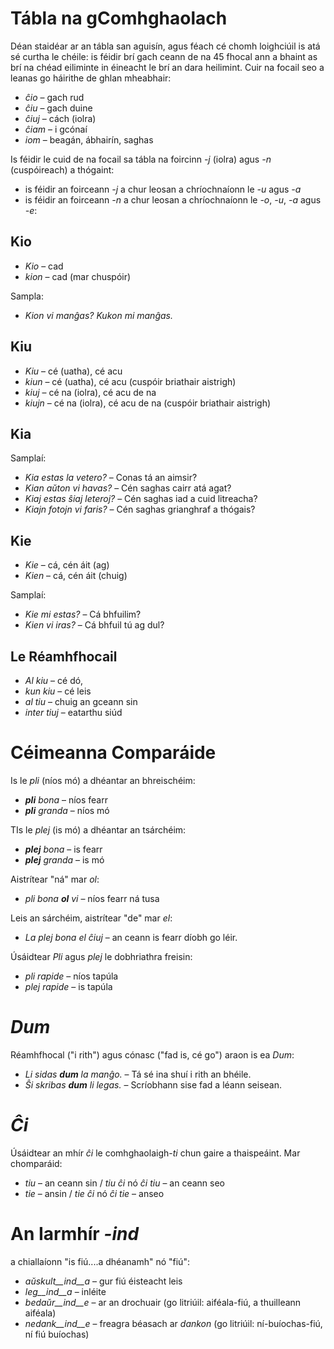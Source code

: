 # Tábla na gComhghaolach

Déan staidéar ar an tábla san aguisín, agus féach cé chomh loighciúil is atá sé curtha le chéile: is féidir brí gach ceann de na 45 fhocal ann a bhaint as brí na chéad eiliminte in éineacht le brí an dara heilimint. Cuir na focail seo a leanas go háirithe de ghlan mheabhair:


- *ĉio*  – gach rud
- *ĉiu*  – gach duine
- *ĉiuj*  – cách (iolra)
- *ĉiam* – i gcónaí
- *iom* – beagán, ábhairín, saghas

Is féidir le cuid de na focail sa tábla na foircinn *-j* (iolra) agus *-n* (cuspóireach) a thógaint:

- is féidir an foirceann *-j* a chur leosan a chríochnaíonn le *-u* agus *-a*
- is féidir an foirceann *-n* a chur leosan a chríochnaíonn le *-o*, *-u*, *-a* agus *-e*:

## Kio 

- *Kio* – cad 
- *kion* – cad (mar chuspóir)

Sampla: 

- *Kion vi manĝas? Kukon mi manĝas.*

## Kiu
- *Kiu* – cé (uatha), cé acu
- *kiun* – cé (uatha), cé acu (cuspóir briathair aistrigh)
- *kiuj* – cé na (iolra), cé acu de na
- *kiujn* – cé na (iolra), cé acu de na (cuspóir briathair aistrigh)

## Kia

Samplaí:

- *Kia estas la vetero?* – Conas tá an aimsir?
- *Kian aŭton vi havas?* – Cén saghas cairr atá agat?
- *Kiaj estas ŝiaj leteroj?* – Cén saghas iad a cuid litreacha?
- *Kiajn fotojn vi faris?* – Cén saghas grianghraf a thógais?

## Kie

- *Kie* – cá, cén áit (ag)
- *Kien* – cá, cén áit (chuig)

Samplaí:

- *Kie mi estas?* – Cá bhfuilim?
- *Kien vi iras?* – Cá bhfuil tú ag dul?

## Le Réamhfhocail

- *Al kiu* – cé dó, 
- *kun kiu* – cé leis
- *al tiu* – chuig an gceann sin 
- *inter tiuj* – eatarthu siúd

# Céimeanna Comparáide

Is le *pli* (níos mó) a dhéantar an bhreischéim:

- *__pli__ bona* – níos fearr
- *__pli__ granda* – níos mó

TIs le *plej* (is mó) a dhéantar an tsárchéim:

- *__plej__ bona* – is fearr
- *__plej__ granda* – is mó

Aistrítear "ná" mar *ol*:

- *pli bona __ol__ vi* – níos fearr ná tusa

Leis an sárchéim, aistrítear "de" mar *el*: 

- *La plej bona el ĉiuj* – an ceann is fearr díobh go léir.

Úsáidtear *Pli* agus *plej* le dobhriathra freisin:

- *pli rapide* – níos tapúla
- *plej rapide* – is tapúla

# *Dum* 

Réamhfhocal ("i rith") agus cónasc ("fad is, cé go") araon is ea *Dum*:

- *Li sidas __dum__ la manĝo.* – Tá sé ina shuí i rith an bhéile.
- *Ŝi skribas __dum__ li legas.* – Scríobhann sise fad a léann seisean. 

# *Ĉi*

Úsáidtear an mhír *ĉi* le comhghaolaigh-*ti* chun gaire a thaispeáint. Mar chomparáid:

- *tiu* – an ceann sin / *tiu ĉi* nó *ĉi tiu* – an ceann seo
- *tie* – ansin / *tie ĉi* nó *ĉi tie* – anseo

# An Iarmhír *-ind*

a chiallaíonn "is fiú....a dhéanamh" nó "fiú":

- *aŭskult__ind__a* – gur fiú éisteacht leis
- *leg__ind__a* – inléite
- *bedaŭr__ind__e* – ar an drochuair (go litriúil: aiféala-fiú, a thuilleann aiféala)
- *nedank__ind__e* – freagra béasach ar *dankon* (go litriúil: ní-buíochas-fiú, ní fiú buíochas)

 
